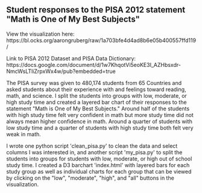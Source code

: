 ## Student responses to the PISA 2012 statement "Math is One of My Best Subjects"

<p>View the visualization here: https://bl.ocks.org/aarongruberg/raw/1a703bfe4d4ad8b6e05b400557ffd119/ </p>

<p>Link to PISA 2012 Dataset and PISA Data Dictionary: https://docs.google.com/document/d/1w7KhqotVi5eoKE3I_AZHbsxdr-NmcWsLTIiZrpxWx4w/pub?embedded=true </p>

<p>The PISA survey was given to 480,174 students from 65 Countries and asked students about their experience with and feelings toward reading, math, and science.  I split the students into groups with low, moderate, or high study time and created a layered bar chart of their responses to the statement "Math is One of My Best Subjects."  Around half of the students with high study time felt very confident in math but more study time did not always mean higher confidence in math.  Around a quarter of students with low study time and a quarter of students with high study time both felt very weak in math.</p>

<p>I wrote one python script 'clean_pisa.py' to clean the data and select columns I was interested in, and another script 'my_pisa.py' to split the students into groups for students with low, moderate, or high out of school study time.  I created a D3 barchart 'index.html' with layered bars for each study group as well as individual charts for each group that can be viewed by clicking on the "low", "moderate", "high", and "all" buttons in the visualization.</p>